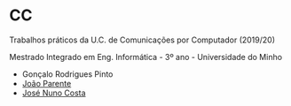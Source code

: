 # CC
Trabalhos práticos da U.C. de Comunicações por Computador (2019/20)

Mestrado Integrado em Eng. Informática - 3º ano - Universidade do Minho

* Gonçalo Rodrigues Pinto
* [João Parente]
* [José Nuno Costa]

[João Parente]:https://github.com/Joao-Parente
[José Nuno Costa]:https://github.com/jnuno420